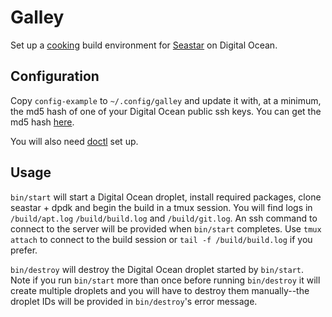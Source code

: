 # Galley 

Set up a [cooking](https://github.com/scylladb/seastar/blob/master/HACKING.md)
build environment for [Seastar](https://github.com/scylladb/seastar) on Digital
Ocean.

## Configuration

Copy `config-example` to `~/.config/galley` and update it with, at a minimum,
the md5 hash of one of your Digital Ocean public ssh keys. You can get the md5
hash [here](https://cloud.digitalocean.com/account/security).

You will also need
[doctl](https://docs.digitalocean.com/reference/doctl/how-to/install) set up.

## Usage

`bin/start` will start a Digital Ocean droplet, install required packages,
clone seastar + dpdk and begin the build in a tmux session. You will find logs
in `/build/apt.log` `/build/build.log` and `/build/git.log`. An ssh command to
connect to the server will be provided when `bin/start` completes. Use `tmux
attach` to connect to the build session or `tail -f /build/build.log` if you
prefer.

`bin/destroy` will destroy the Digital Ocean droplet started by `bin/start`.
Note if you run `bin/start` more than once before running `bin/destroy` it will
create multiple droplets and you will have to destroy them manually--the
droplet IDs will be provided in `bin/destroy`'s error message.
